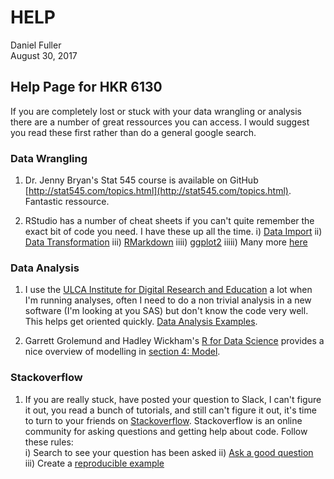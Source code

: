 # HELP
Daniel Fuller  
August 30, 2017  



## Help Page for HKR 6130

If you are completely lost or stuck with your data wrangling or analysis there are a number of great ressources you can access. I would suggest you read these first rather than do a general google search. 

### Data Wrangling

1. Dr. Jenny Bryan's Stat 545 course is available on GitHub [http://stat545.com/topics.html](http://stat545.com/topics.html). Fantastic ressource.

2. RStudio has a number of cheat sheets if you can't quite remember the exact bit of code you need. I have these up all the time. 
    i) [Data Import](https://github.com/rstudio/cheatsheets/raw/master/source/pdfs/data-import-cheatsheet.pdf)
    ii) [Data Transformation](https://github.com/rstudio/cheatsheets/raw/master/source/pdfs/data-transformation-cheatsheet.pdf)
    iii) [RMarkdown](https://www.rstudio.com/wp-content/uploads/2016/03/rmarkdown-cheatsheet-2.0.pdf)
    iiii) [ggplot2](https://www.rstudio.com/wp-content/uploads/2016/11/ggplot2-cheatsheet-2.1.pdf)
    iiiii) Many more [here](https://www.rstudio.com/resources/cheatsheets/)
    
### Data Analysis

1. I use the [ULCA Institute for Digital Research and Education](https://stats.idre.ucla.edu/) a lot when I'm running analyses, often I need to do a non trivial analysis in a new software (I'm looking at you SAS) but don't know the code very well. This helps get oriented quickly. [Data Analysis Examples](https://stats.idre.ucla.edu/other/dae/).

2. Garrett Grolemund and Hadley Wickham's [R for Data Science](http://r4ds.had.co.nz/) provides a nice overview of modelling in [section 4: Model](http://r4ds.had.co.nz/model-basics.html).

### Stackoverflow

1. If you are really stuck, have posted your question to Slack, I can't figure it out, you read a bunch of tutorials, and still can't figure it out, it's time to turn to your friends on [Stackoverflow](https://stackoverflow.com/). Stackoverflow is an online community for asking questions and getting help about code. Follow these rules:  
    i) Search to see your question has been asked
    ii) [Ask a good question](https://stackoverflow.com/help/how-to-ask)  
    iii) Create a [reproducible example](https://stackoverflow.com/help/mcve)   
